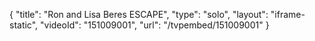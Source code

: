 {
    "title": "Ron and Lisa Beres  ESCAPE",
    "type": "solo",
    "layout": "iframe-static",
    "videoId": "151009001",
    "url": "\/tvpembed\/151009001"
}